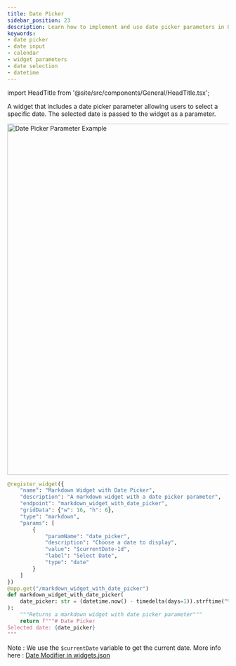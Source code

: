 ```yaml
---
title: Date Picker
sidebar_position: 23
description: Learn how to implement and use date picker parameters in OpenBB Workspace widgets, including configuration options and example usage
keywords:
- date picker
- date input
- calendar
- widget parameters
- date selection
- datetime
---
```


import HeadTitle from '@site/src/components/General/HeadTitle.tsx';

<HeadTitle title="Date Picker | OpenBB Workspace Docs" />

A widget that includes a date picker parameter allowing users to select a specific date. The selected date is passed to the widget as a parameter.

<img className="pro-border-gradient" width="800" alt="Date Picker Parameter Example" src="https://openbb-cms.directus.app/assets/9adb2a80-cca6-4efd-a106-f76d570f0a5c.png" />

```python
@register_widget({
    "name": "Markdown Widget with Date Picker",
    "description": "A markdown widget with a date picker parameter",
    "endpoint": "markdown_widget_with_date_picker",
    "gridData": {"w": 16, "h": 6},
    "type": "markdown",
    "params": [
        {
            "paramName": "date_picker",
            "description": "Choose a date to display",
            "value": "$currentDate-1d",
            "label": "Select Date",
            "type": "date"
        }
    ]
})
@app.get("/markdown_widget_with_date_picker")
def markdown_widget_with_date_picker(
    date_picker: str = (datetime.now() - timedelta(days=1)).strftime("%Y-%m-%d")
):
    """Returns a markdown widget with date picker parameter"""
    return f"""# Date Picker
Selected date: {date_picker}
"""
```

Note : We use the `$currentDate` variable to get the current date. More info here : [Date Modifier in widgets.json](../json-specs/widgets-json-reference#date-modifier)
